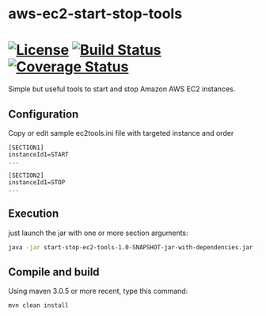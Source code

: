 # aws-ec2-start-stop-tools

[![License](https://img.shields.io/github/license/Sylvain-Bugat/aws-ec2-start-stop-tools.svg)](https://github.com/Sylvain-Bugat/aws-ec2-start-stop-tools/blob/master/LICENSE)
[![Build Status](https://travis-ci.org/Sylvain-Bugat/aws-ec2-start-stop-tools.svg?branch=master)](https://travis-ci.org/Sylvain-Bugat/aws-ec2-start-stop-tools) [![Coverage Status](https://coveralls.io/repos/Sylvain-Bugat/aws-ec2-start-stop-tools/badge.svg?branch=master)](https://coveralls.io/r/Sylvain-Bugat/aws-ec2-start-stop-tools?branch=master)
========================
Simple but useful tools to start and stop Amazon AWS EC2 instances.

## Configuration

Copy or edit sample ec2tools.ini file with targeted instance and order
```
[SECTION1]
instanceId1=START
...

[SECTION2]
instanceId1=STOP
...
```

## Execution

just launch the jar with one or more section arguments:
```bash
java -jar start-stop-ec2-tools-1.0-SNAPSHOT-jar-with-dependencies.jar -e -s SECTION1 -s SECTION2
```

## Compile and build

Using maven 3.0.5 or more recent, type this command:
```bash
mvn clean install
```
